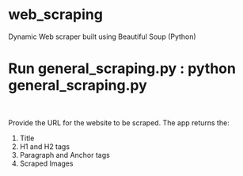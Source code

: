 # web_scraping
Dynamic Web scraper built using Beautiful Soup (Python)
<br>

<h1>Run general_scraping.py : python general_scraping.py</h1>
<br>

Provide the URL for the website to be scraped.
The app returns the:
1. Title 
2. H1 and H2 tags
3. Paragraph and Anchor tags
4. Scraped Images
